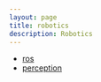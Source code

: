 ```yaml
---
layout: page
title: robotics
description: Robotics
---
```


<div class="navbar">
    <div class="navbar-inner">
        <ul class="nav">
            <li><a href="#current">ros</a></li>
            <li><a href="#shortcourses">perception</a></li>
        </ul>
    </div>
</div>


